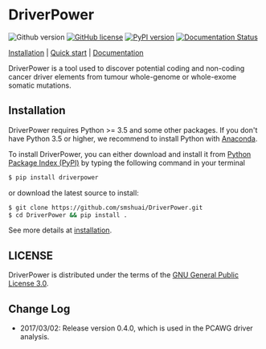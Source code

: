 # DriverPower
![Github version](https://img.shields.io/badge/version-1.0.0-yellow.svg)
[![GitHub license](https://img.shields.io/badge/license-AGPL-blue.svg)](./LICENSE)
[![PyPI version](https://badge.fury.io/py/DriverPower.svg)](https://badge.fury.io/py/DriverPower)
[![Documentation Status](https://readthedocs.org/projects/driverpower/badge/?version=latest)](http://driverpower.readthedocs.io/en/latest/?badge=latest)

[Installation](https://driverpower.readthedocs.org/en/latest/install.html) |
[Quick start](https://driverpower.readthedocs.org/en/latest/quick_start.html) |
[Documentation](https://driverpower.readthedocs.org)

DriverPower is a tool used to discover potential coding and non-coding cancer driver elements from tumour whole-genome or whole-exome somatic mutations.
## Installation

DriverPower requires Python >= 3.5 and some other packages. If you don't have Python 3.5 or higher, we recommend to install Python with [Anaconda](https://www.continuum.io/downloads).

To install DriverPower, you can either download and install it from [Python Package Index (PyPI)](https://pypi.python.org/pypi/DriverPower/) by typing the following command in your terminal
```bash
$ pip install driverpower
```
or download the latest source to install:
```bash
$ git clone https://github.com/smshuai/DriverPower.git
$ cd DriverPower && pip install .
```
See more details at [installation](https://driverpower.readthedocs.org/en/latest/install.html).

## LICENSE
DriverPower is distributed under the terms of the [GNU General Public License 3.0](https://www.gnu.org/licenses/gpl-3.0.txt).

## Change Log
- 2017/03/02: Release version 0.4.0, which is used in the PCAWG driver analysis.
